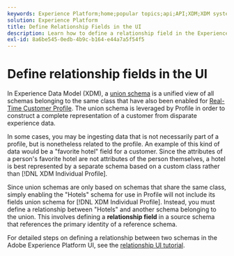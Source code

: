 ```yaml
---
keywords: Experience Platform;home;popular topics;api;API;XDM;XDM system;experience data model;data model;ui;workspace;relationship;field;
solution: Experience Platform
title: Define Relationship Fields in the UI
description: Learn how to define a relationship field in the Experience Platform user interface.
exl-id: 8a6be545-0edb-4b9c-b164-e44a7a5f54f5
---
```

# Define relationship fields in the UI

In Experience Data Model (XDM), a [union schema](../../schema/composition.md#union) is a unified view of all schemas belonging to the same class that have also been enabled for [Real-Time Customer Profile](../../../profile/home.md). The union schema is leveraged by Profile in order to construct a complete representation of a customer from disparate experience data.

In some cases, you may be ingesting data that is not necessarily part of a profile, but is nonetheless related to the profile. An example of this kind of data would be a "favorite hotel" field for a customer. Since the attributes of a person's favorite hotel are not attributes of the person themselves, a hotel is best represented by a separate schema based on a custom class rather than [!DNL XDM Individual Profile].

Since union schemas are only based on schemas that share the same class, simply enabling the "Hotels" schema for use in Profile will not include its fields union schema for [!DNL XDM Individual Profile]. Instead, you must define a relationship between "Hotels" and another schema belonging to the union. This involves defining a **relationship field** in a source schema that references the primary identity of a reference schema.

For detailed steps on defining a relationship between two schemas in the Adobe Experience Platform UI, see the [relationship UI tutorial](../../tutorials/relationship-ui.md).
